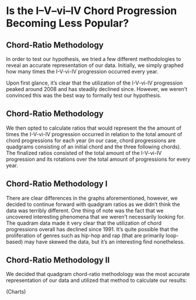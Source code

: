 # Is the I–V–vi–IV Chord Progression Becoming Less Popular?

## Chord-Ratio Methodology 

In order to test our hypothesis, we tried a few different methodologies to reveal an accurate representation of our data.
Initially, we simply graphed how many times the I-V-vi-IV progression occurred every year.

Upon first glance, it’s clear that the utilization of the I-V-vi-IV progression peaked around 2008 and has steadily declined since.
However, we weren’t convinced this was the best way to formally test our hypothesis.

## Chord-Ratio Methodology

We then opted to calculate ratios that would represent the the amount of times the I-V-vi-IV progression occurred in relation to the total amount of chord progressions for each year (in our case, chord progressions are quadgrams consisting of an initial chord and the three following chords).
The finalized ratios consisted of the total amount of the I-V-vi-IV progression and its rotations over the total amount of progressions for every year.


## Chord-Ratio Methodology I

There are clear differences in the graphs aforementioned, however, we decided to continue forward with quadgram ratios as we didn’t think the data was terribly different.
One thing of note was the fact that we uncovered interesting phenomena that we weren’t necessarily looking for.
The quadram data made it very clear that the utilization of chord progressions overall has declined since 1991.
It’s quite possible that the proliferation of genres such as hip-hop and rap (that are primarily loop-based) may have skewed the data, but it’s an interesting find nonetheless.

## Chord-Ratio Methodology II

We decided that quadgram chord-ratio methodology was the most accurate representation of our data and utilized that method to calculate our results:

(Charts)

